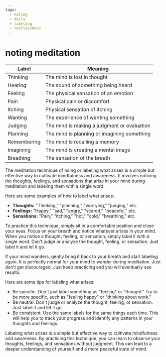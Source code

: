 ```yaml
---
tags:
  - noting 
  - daily 
  - labeling 
  - restlessness 
---
```

# noting meditation

| Label       | Meaning                                     |
|-------------|---------------------------------------------|
| Thinking    | The mind is lost in thought                 |
| Hearing     | The sound of something being heard          |
| Feeling     | The physical sensation of an emotion        |
| Pain        | Physical pain or discomfort                 |
| Itching     | Physical sensation of itching               |
| Wanting     | The experience of wanting something         |
| Judging     | The mind is making a judgment or evaluation |
| Planning    | The mind is planning or imagining something |
| Remembering | The mind is recalling a memory              |
| Imagining   | The mind is creating a mental image         |
| Breathing   | The sensation of the breath                 |

The meditation technique of noing or labeling what arises is a simple but effective way to cultivate mindfulness and awareness. It involves noticing the thoughts, feelings, and sensations that arise in your mind during meditation and labeling them with a single word.

Here are some examples of how to label what arises:

* **Thoughts:** "Thinking," "planning," "worrying," "judging," etc.
* **Feelings:** "Happy," "sad," "angry," "scared," "peaceful," etc.
* **Sensations:** "Pain," "itching," "hot," "cold," "breathing," etc.

To practice this technique, simply sit in a comfortable position and close your eyes. Focus on your breath and notice whatever arises in your mind. When you notice a thought, feeling, or sensation, simply label it with a single word. Don't judge or analyze the thought, feeling, or sensation. Just label it and let it go.

If your mind wanders, gently bring it back to your breath and start labeling again. It is perfectly normal for your mind to wander during meditation. Just don't get discouraged. Just keep practicing and you will eventually see results.

Here are some tips for labeling what arises:

* Be specific. Don't just label something as "feeling" or "thought." Try to be more specific, such as "feeling happy" or "thinking about work."
* Be neutral. Don't judge or analyze the thought, feeling, or sensation. Just label it and let it go.
* Be consistent. Use the same labels for the same things each time. This will help you to track your progress and identify any patterns in your thoughts and feelings.

Labeling what arises is a simple but effective way to cultivate mindfulness and awareness. By practicing this technique, you can learn to observe your thoughts, feelings, and sensations without judgment. This can lead to a deeper understanding of yourself and a more peaceful state of mind.
